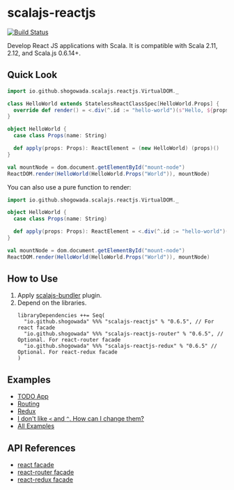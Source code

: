 # scalajs-reactjs

[![Build Status](https://travis-ci.org/shogowada/scalajs-reactjs.svg?branch=master)](https://travis-ci.org/shogowada/scalajs-reactjs)

Develop React JS applications with Scala. It is compatible with Scala 2.11, 2.12, and Scala.js 0.6.14+.

## Quick Look

```scala
import io.github.shogowada.scalajs.reactjs.VirtualDOM._

class HelloWorld extends StatelessReactClassSpec[HelloWorld.Props] {
  override def render() = <.div(^.id := "hello-world")(s"Hello, ${props.name}!")
}

object HelloWorld {
  case class Props(name: String)

  def apply(props: Props): ReactElement = (new HelloWorld) (props)()
}

val mountNode = dom.document.getElementById("mount-node")
ReactDOM.render(HelloWorld(HelloWorld.Props("World")), mountNode)
```

You can also use a pure function to render:

```scala
import io.github.shogowada.scalajs.reactjs.VirtualDOM._

object HelloWorld {
  case class Props(name: String)

  def apply(props: Props): ReactElement = <.div(^.id := "hello-world")(s"Hello, ${props.name}!")
}

val mountNode = dom.document.getElementById("mount-node")
ReactDOM.render(HelloWorld(HelloWorld.Props("World")), mountNode)

```

## How to Use

1. Apply [scalajs-bundler](https://scalacenter.github.io/scalajs-bundler/getting-started.html) plugin.
2. Depend on the libraries.
   ```
   libraryDependencies ++= Seq(
     "io.github.shogowada" %%% "scalajs-reactjs" % "0.6.5", // For react facade
     "io.github.shogowada" %%% "scalajs-reactjs-router" % "0.6.5", // Optional. For react-router facade
     "io.github.shogowada" %%% "scalajs-reactjs-redux" % "0.6.5" // Optional. For react-redux facade
   )
   ```

## Examples

- [TODO App](./example/todo-app)
- [Routing](./router)
- [Redux](./redux)
- [I don't like `<` and `^`. How can I change them?](./example/custom-virtual-dom)
- [All Examples](./example)

## API References

- [react facade](./core)
- [react-router facade](./router)
- [react-redux facade](./redux)
